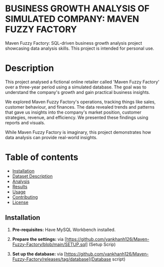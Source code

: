 # BUSINESS GROWTH ANALYSIS OF SIMULATED COMPANY: MAVEN FUZZY FACTORY
Maven Fuzzy Factory: SQL-driven business growth analysis project showcasing data analysis skills. This project is intended for personal use.

# Description
This project analysed a fictional online retailer called 'Maven Fuzzy Factory' over a three-year period using a simulated database. The goal was to understand the company's growth and gain practical business insights.

We explored Maven Fuzzy Factory's operations, tracking things like sales, customer behaviour, and finances. The data revealed trends and patterns that gave us insights into the company's market position, customer strategies, revenue, and efficiency. We presented these findings using reports and visuals.

While Maven Fuzzy Factory is imaginary, this project demonstrates how data analysis can provide real-world insights.

# Table of contents

- [Installation](#installation)
- [Dataset Description](#dataset-description)
- [Analysis](#analysis)
- [Results](#results)
- [Usage](#usage)
- [Contributing](#contributing)
- [License](#license)

## Installation
1. **Pre-requisites:** Have MySQL Workbench installed.

2. **Prepare the settings:** via [https://github.com/vankhanh126/Maven-Fuzzy-Factory/blob/main/SETUP.sql] (Setup Scrip)

3. **Set up the database:** via [https://github.com/vankhanh126/Maven-Fuzzy-Factory/releases/tag/database](Database script)




